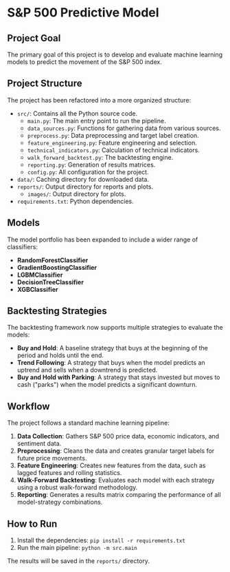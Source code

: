 # S&P 500 Predictive Model

## Project Goal

The primary goal of this project is to develop and evaluate machine learning models to predict the movement of the S&P 500 index.

## Project Structure

The project has been refactored into a more organized structure:

- `src/`: Contains all the Python source code.
  - `main.py`: The main entry point to run the pipeline.
  - `data_sources.py`: Functions for gathering data from various sources.
  - `preprocess.py`: Data preprocessing and target label creation.
  - `feature_engineering.py`: Feature engineering and selection.
  - `technical_indicators.py`: Calculation of technical indicators.
  - `walk_forward_backtest.py`: The backtesting engine.
  - `reporting.py`: Generation of results matrices.
  - `config.py`: All configuration for the project.
- `data/`: Caching directory for downloaded data.
- `reports/`: Output directory for reports and plots.
  - `images/`: Output directory for plots.
- `requirements.txt`: Python dependencies.

## Models

The model portfolio has been expanded to include a wider range of classifiers:

- **RandomForestClassifier**
- **GradientBoostingClassifier**
- **LGBMClassifier**
- **DecisionTreeClassifier**
- **XGBClassifier**

## Backtesting Strategies

The backtesting framework now supports multiple strategies to evaluate the models:

- **Buy and Hold**: A baseline strategy that buys at the beginning of the period and holds until the end.
- **Trend Following**: A strategy that buys when the model predicts an uptrend and sells when a downtrend is predicted.
- **Buy and Hold with Parking**: A strategy that stays invested but moves to cash ("parks") when the model predicts a significant downturn.

## Workflow

The project follows a standard machine learning pipeline:

1.  **Data Collection**: Gathers S&P 500 price data, economic indicators, and sentiment data.
2.  **Preprocessing**: Cleans the data and creates granular target labels for future price movements.
3.  **Feature Engineering**: Creates new features from the data, such as lagged features and rolling statistics.
4.  **Walk-Forward Backtesting**: Evaluates each model with each strategy using a robust walk-forward methodology.
5.  **Reporting**: Generates a results matrix comparing the performance of all model-strategy combinations.

## How to Run

1.  Install the dependencies: `pip install -r requirements.txt`
2.  Run the main pipeline: `python -m src.main`

The results will be saved in the `reports/` directory.
